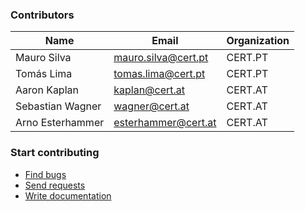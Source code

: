 ### Contributors

|Name|Email|Organization|
|--------|---|-----------|
|Mauro Silva|mauro.silva@cert.pt|CERT.PT|
|Tomás Lima|tomas.lima@cert.pt|CERT.PT|
|Aaron Kaplan|kaplan@cert.at|CERT.AT|
|Sebastian Wagner|wagner@cert.at|CERT.AT|
|Arno Esterhammer|esterhammer@cert.at|CERT.AT|

### Start contributing

* [Find bugs](https://github.com/certtools/intelmq-control-platform/issues)
* [Send requests](https://github.com/certtools/intelmq-control-platform/issues)
* [Write documentation](https://github.com/certtools/intelmq-control-platform/tree/master/docs)

